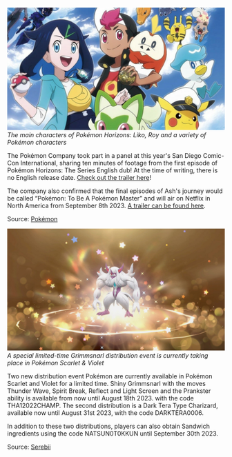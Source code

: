 

[![The main characters of Pokémon Horizons: Liko, Roy and a variety of Pokémon characters](/web/images/the-main-characters-of-pokemon-horizons-liko-roy-and-a-variety-of-pokemon-characters.jpeg)](/web/images/the-main-characters-of-pokemon-horizons-liko-roy-and-a-variety-of-pokemon-characters.jpeg)*The main characters of Pokémon Horizons: Liko, Roy and a variety of Pokémon characters*



The Pokémon Company took part in a panel at this year's San Diego Comic-Con International, sharing ten minutes of footage from the first episode of Pokémon Horizons: The Series English dub! At the time of writing, there is no English release date. [Check out the trailer here](https://www.youtube.com/watch?v=uKd6no_njyk)!

The company also confirmed that the final episodes of Ash's journey would be called “Pokémon: To Be A Pokémon Master” and will air on Netflix in North America from September 8th 2023. [A trailer can be found here](https://www.youtube.com/watch?v=aUYPzYMT-_w).

Source: [Pokémon](https://www.pokemon.com/us/pokemon-news/pokemon-ultimate-journeys-the-series-and-pokemon-horizons-the-series-news)



[![A special limited-time Grimmsnarl distribution event is currently taking place in Pokémon Scarlet & Violet](/web/images/a-special-limited-time-grimmsnarl-distribution-event-is-currently-taking-place-in-pokemon-scarlet-vi.jpeg)](/web/images/a-special-limited-time-grimmsnarl-distribution-event-is-currently-taking-place-in-pokemon-scarlet-vi.jpeg)*A special limited-time Grimmsnarl distribution event is currently taking place in Pokémon Scarlet & Violet*



Two new distribution event Pokémon are currently available in Pokémon Scarlet and Violet for a limited time. Shiny Grimmsnarl with the moves Thunder Wave, Spirit Break, Reflect and Light Screen and the Prankster ability is available from now until August 18th 2023. with the code THA12022CHAMP. The second distribution is a Dark Tera Type Charizard, available now until August 31st 2023, with the code DARKTERA0006.

In addition to these two distributions, players can also obtain Sandwich ingredients using the code NATSUN0T0KKUN until September 30th 2023.

Source: [Serebii](https://www.serebii.net/)